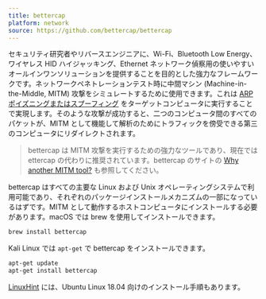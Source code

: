 ```yaml
---
title: bettercap
platform: network
source: https://github.com/bettercap/bettercap
---
```


セキュリティ研究者やリバースエンジニアに、Wi-Fi、Bluetooth Low Energy、ワイヤレス HID ハイジャッキング、Ethernet ネットワーク偵察用の使いやすいオールインワンソリューションを提供することを目的とした強力なフレームワークです。ネットワークペネトレーションテスト時に中間マシン (Machine-in-the-Middle, MITM) 攻撃をシミュレートするために使用できます。これは [ARP ポイズニングまたはスプーフィング](https://en.wikipedia.org/wiki/ARP_spoofing "ARP poisoning/spoofing") をターゲットコンピュータに実行することで実現します。そのような攻撃が成功すると、二つのコンピュータ間のすべてのパケットが、MITM として機能して解析のためにトラフィックを傍受できる第三のコンピュータにリダイレクトされます。

> bettercap は MITM 攻撃を実行するための強力なツールであり、現在では ettercap の代わりに推奨されています。bettercap のサイトの [Why another MITM tool?](https://www.bettercap.org/legacy/#why-another-mitm-tool "Why another MITM tool?") も参照してください。

bettercap はすべての主要な Linux および Unix オペレーティングシステムで利用可能であり、それぞれのパッケージインストールメカニズムの一部になっているはずです。MITM として動作するホストコンピュータにインストールする必要があります。macOS では brew を使用してインストールできます。

```bash
brew install bettercap
```

Kali Linux では `apt-get` で bettercap をインストールできます。

```bash
apt-get update
apt-get install bettercap
```

[LinuxHint](https://linuxhint.com/install-bettercap-on-ubuntu-18-04-and-use-the-events-stream/ "Install Bettercap on Ubuntu 18.04") には、Ubuntu Linux 18.04 向けのインストール手順もあります。
